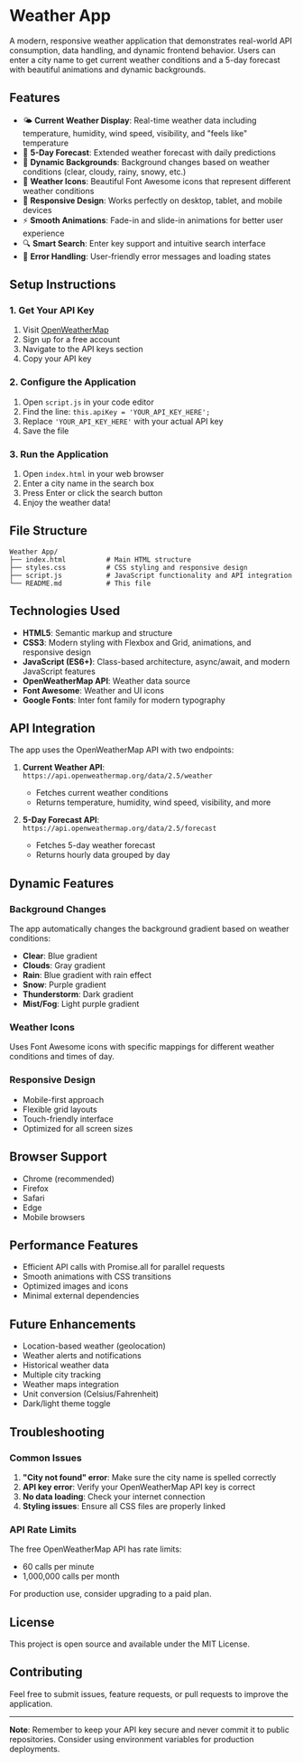 # Weather App

A modern, responsive weather application that demonstrates real-world API consumption, data handling, and dynamic frontend behavior. Users can enter a city name to get current weather conditions and a 5-day forecast with beautiful animations and dynamic backgrounds.

## Features

- 🌤️ **Current Weather Display**: Real-time weather data including temperature, humidity, wind speed, visibility, and "feels like" temperature
- 📅 **5-Day Forecast**: Extended weather forecast with daily predictions
- 🎨 **Dynamic Backgrounds**: Background changes based on weather conditions (clear, cloudy, rainy, snowy, etc.)
- 🌟 **Weather Icons**: Beautiful Font Awesome icons that represent different weather conditions
- 📱 **Responsive Design**: Works perfectly on desktop, tablet, and mobile devices
- ⚡ **Smooth Animations**: Fade-in and slide-in animations for better user experience
- 🔍 **Smart Search**: Enter key support and intuitive search interface
- 🎯 **Error Handling**: User-friendly error messages and loading states

## Setup Instructions

### 1. Get Your API Key

1. Visit [OpenWeatherMap](https://openweathermap.org/api)
2. Sign up for a free account
3. Navigate to the API keys section
4. Copy your API key

### 2. Configure the Application

1. Open `script.js` in your code editor
2. Find the line: `this.apiKey = 'YOUR_API_KEY_HERE';`
3. Replace `'YOUR_API_KEY_HERE'` with your actual API key
4. Save the file

### 3. Run the Application

1. Open `index.html` in your web browser
2. Enter a city name in the search box
3. Press Enter or click the search button
4. Enjoy the weather data!

## File Structure

```
Weather App/
├── index.html          # Main HTML structure
├── styles.css          # CSS styling and responsive design
├── script.js           # JavaScript functionality and API integration
└── README.md           # This file
```

## Technologies Used

- **HTML5**: Semantic markup and structure
- **CSS3**: Modern styling with Flexbox and Grid, animations, and responsive design
- **JavaScript (ES6+)**: Class-based architecture, async/await, and modern JavaScript features
- **OpenWeatherMap API**: Weather data source
- **Font Awesome**: Weather and UI icons
- **Google Fonts**: Inter font family for modern typography

## API Integration

The app uses the OpenWeatherMap API with two endpoints:

1. **Current Weather API**: `https://api.openweathermap.org/data/2.5/weather`
   - Fetches current weather conditions
   - Returns temperature, humidity, wind speed, visibility, and more

2. **5-Day Forecast API**: `https://api.openweathermap.org/data/2.5/forecast`
   - Fetches 5-day weather forecast
   - Returns hourly data grouped by day

## Dynamic Features

### Background Changes
The app automatically changes the background gradient based on weather conditions:
- **Clear**: Blue gradient
- **Clouds**: Gray gradient
- **Rain**: Blue gradient with rain effect
- **Snow**: Purple gradient
- **Thunderstorm**: Dark gradient
- **Mist/Fog**: Light purple gradient

### Weather Icons
Uses Font Awesome icons with specific mappings for different weather conditions and times of day.

### Responsive Design
- Mobile-first approach
- Flexible grid layouts
- Touch-friendly interface
- Optimized for all screen sizes

## Browser Support

- Chrome (recommended)
- Firefox
- Safari
- Edge
- Mobile browsers

## Performance Features

- Efficient API calls with Promise.all for parallel requests
- Smooth animations with CSS transitions
- Optimized images and icons
- Minimal external dependencies

## Future Enhancements

- Location-based weather (geolocation)
- Weather alerts and notifications
- Historical weather data
- Multiple city tracking
- Weather maps integration
- Unit conversion (Celsius/Fahrenheit)
- Dark/light theme toggle

## Troubleshooting

### Common Issues

1. **"City not found" error**: Make sure the city name is spelled correctly
2. **API key error**: Verify your OpenWeatherMap API key is correct
3. **No data loading**: Check your internet connection
4. **Styling issues**: Ensure all CSS files are properly linked

### API Rate Limits

The free OpenWeatherMap API has rate limits:
- 60 calls per minute
- 1,000,000 calls per month

For production use, consider upgrading to a paid plan.

## License

This project is open source and available under the MIT License.

## Contributing

Feel free to submit issues, feature requests, or pull requests to improve the application.

---

**Note**: Remember to keep your API key secure and never commit it to public repositories. Consider using environment variables for production deployments.
